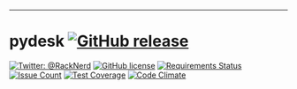 -------
pydesk [![GitHub release](https://img.shields.io/github/release/qubyte/rubidium.svg)](https://github.com/gabrielferreira/pydesk/releases/latest)
============
[![Twitter: @RackNerd](https://img.shields.io/badge/contact-@racknerd-blue.svg?style=flat)](https://twitter.com/RackNerd)
[![GitHub license](https://img.shields.io/github/license/mashape/apistatus.svg)](https://github.com/gabrielferreira/pydesk/blob/master/LICENSE)
[![Requirements Status](https://requires.io/github/gabrielferreira/pydesk/requirements.svg?branch=master)](https://requires.io/github/gabrielferreira/pydesk/requirements/?branch=master)
[![Issue Count](https://codeclimate.com/github/gabrielferreira/pydesk/badges/issue_count.svg)](https://codeclimate.com/github/gabrielferreira/pydesk)
[![Test Coverage](https://codeclimate.com/github/gabrielferreira/pydesk/badges/coverage.svg)](https://codeclimate.com/github/gabrielferreira/pydesk/coverage)
[![Code Climate](https://codeclimate.com/github/gabrielferreira/pydesk/badges/gpa.svg)](https://codeclimate.com/github/gabrielferreira/pydesk)
